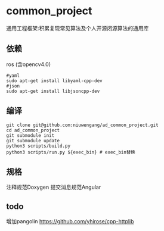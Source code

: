 # common_project
通用工程框架:积累复现常见算法及个人开源闭源算法的通用库

## 依赖
ros (含opencv4.0) 
```shell
#yaml
sudo apt-get install libyaml-cpp-dev
#json
sudo apt-get install libjsoncpp-dev

```


## 编译
```
git clone git@github.com:niuwengang/ad_common_project.git
cd ad_common_project
git submodule init
git submodule update
python3 scripts/build.py
python3 scripts/run.py ${exec_bin} # exec_bin替换

```
 

## 规格  
注释规范Doxygen 
提交消息规范Angular 

## todo
增加pangolin
https://github.com/yhirose/cpp-httplib

